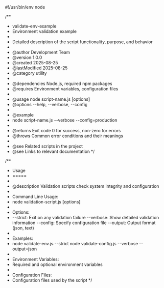 #!/usr/bin/env node

/**
 * validate-env-example
 * Environment validation example
 * 
 * Detailed description of the script functionality, purpose, and behavior
 * 
 * @author Development Team
 * @version 1.0.0
 * @created 2025-08-25
 * @lastModified 2025-08-25
 * @category utility
 * 
 * @dependencies Node.js, required npm packages
 * @requires Environment variables, configuration files
 * 
 * @usage node script-name.js [options]
 * @options --help, --verbose, --config
 * 
 * @example
 * node script-name.js --verbose --config=production
 * 
 * @returns Exit code 0 for success, non-zero for errors
 * @throws Common error conditions and their meanings
 * 
 * @see Related scripts in the project
 * @see Links to relevant documentation
 */


/**
 * Usage
 * =====
 * 
 * @description Validation scripts check system integrity and configuration
 * 
 * Command Line Usage:
 * node validation-script.js [options]
 * 
 * Options:
 * --strict: Exit on any validation failure
--verbose: Show detailed validation information
--config: Specify configuration file
--output: Output format (json, text)
 * 
 * Examples:
 * node validate-env.js --strict
node validate-config.js --verbose --output=json
 * 
 * Environment Variables:
 * Required and optional environment variables
 * 
 * Configuration Files:
 * Configuration files used by the script
 */
